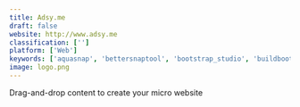 ```yaml
---
title: Adsy.me
draft: false 
website: http://www.adsy.me
classification: ['']
platform: ['Web']
keywords: ['aquasnap', 'bettersnaptool', 'bootstrap_studio', 'buildbootstrap', 'builder.io', 'carrd', 'google_arcore', 'google_art_palette', 'launchaco_2.0_í\xa0¾í¶\x84', 'layoutit', 'lonely_page', 'majeeko', 'moom', 'my_static_page', 'pivot', 'snap_art', 'swite', 'syte', 'ucraft']
image: logo.png
---
```

Drag-and-drop content to create your micro website